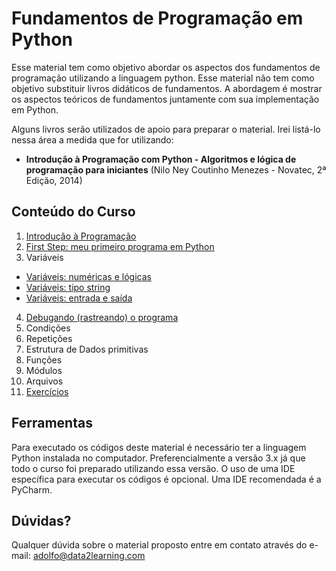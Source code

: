# Fundamentos de Programação em Python

Esse material tem como objetivo abordar os aspectos dos fundamentos de programação utilizando a linguagem python. Esse material não tem como objetivo substituir livros didáticos de fundamentos. A abordagem é mostrar os aspectos teóricos de fundamentos juntamente com sua implementação em Python.

Alguns livros serão utilizados de apoio para preparar o material. Irei listá-lo nessa área a medida que for utilizando: 

* **Introdução à Programação com Python - Algoritmos e lógica de programação para iniciantes** (Nilo Ney Coutinho Menezes - Novatec, 2ª Edição, 2014)

## Conteúdo do Curso

1. [Introdução à Programação](https://nbviewer.jupyter.org/github/adolfoguimaraes/learningpython/blob/master/notebook/01_Introducao.ipynb)
2. [First Step: meu primeiro programa em Python](https://nbviewer.jupyter.org/github/adolfoguimaraes/learningpython/blob/master/notebook/02_FirstStep.ipynb)
3. Variáveis
 - [Variáveis: numéricas e lógicas](https://nbviewer.jupyter.org/github/adolfoguimaraes/learningpython/blob/master/notebook/03_Variaveis_numerica_logica.ipynb)
 - [Variáveis: tipo string](https://nbviewer.jupyter.org/github/adolfoguimaraes/learningpython/blob/master/notebook/03_Variaveis_string.ipynb)
 - [Variáveis: entrada e saída](https://nbviewer.jupyter.org/github/adolfoguimaraes/learningpython/blob/master/notebook/03_Variaveis_entrada_saida.ipynb)
4. [Debugando (rastreando) o programa](https://nbviewer.jupyter.org/github/adolfoguimaraes/learningpython/blob/master/notebook/04_Debugando.ipynb)
5. Condições 
6. Repetições 
7. Estrutura de Dados primitivas
8. Funções
9. Módulos
10. Arquivos
11. [Exercícios](https://nbviewer.jupyter.org/github/adolfoguimaraes/learningpython/blob/master/notebook/100_exercicios.ipynb)

## Ferramentas

Para executado os códigos deste material é necessário ter a linguagem Python instalada no computador. Preferencialmente a versão 3.x já que todo o curso foi preparado utilizando essa versão. O uso de uma IDE específica para executar os códigos é opcional. Uma IDE recomendada é a PyCharm. 

## Dúvidas? 

Qualquer dúvida sobre o material proposto entre em contato através do e-mail: adolfo@data2learning.com 